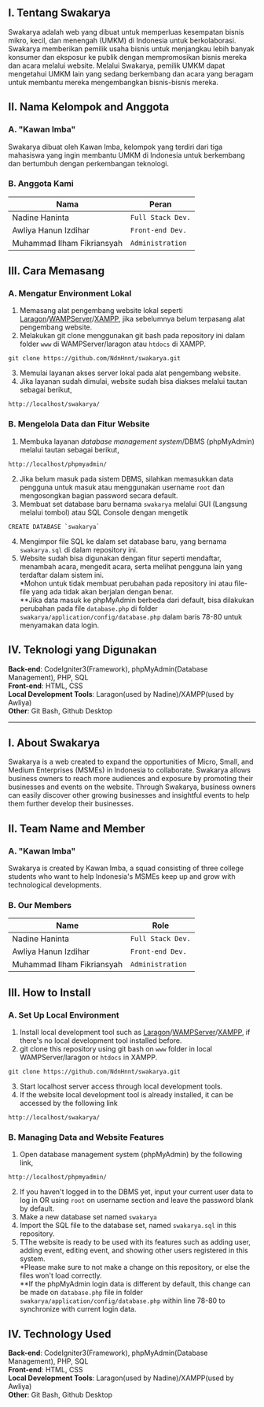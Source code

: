 ## I. Tentang Swakarya
Swakarya adalah web yang dibuat untuk memperluas kesempatan bisnis mikro, kecil, dan menengah (UMKM) di Indonesia untuk berkolaborasi. Swakarya memberikan pemilik usaha bisnis untuk menjangkau lebih banyak konsumer dan eksposur ke publik dengan mempromosikan bisnis mereka dan acara melalui website. Melalui Swakarya, pemilik UMKM dapat mengetahui UMKM lain yang sedang berkembang dan acara yang beragam untuk membantu mereka mengembangkan bisnis-bisnis mereka.


## II. Nama Kelompok and Anggota
### A. "Kawan Imba"
Swakarya dibuat oleh Kawan Imba, kelompok yang terdiri dari tiga mahasiswa yang ingin membantu UMKM di Indonesia untuk berkembang dan bertumbuh dengan perkembangan teknologi.

### B. Anggota Kami
| Nama                           | Peran                |
| -------------------------------| ---------------------| 
| Nadine Haninta                 | `Full Stack Dev.`    | 
| Awliya Hanun Izdihar           | `Front-end Dev.`     | 
| Muhammad Ilham Fikriansyah     | `Administration `    |

## III. Cara Memasang
### A. Mengatur Environment Lokal
1. Memasang alat pengembang website lokal seperti [Laragon](https://laragon.org/)/[WAMPServer](https://www.wampserver.com/en/)/[XAMPP](https://www.apachefriends.org/download.html), jika sebelumnya belum terpasang alat pengembang website.
2. Melakukan git clone menggunakan git bash pada repository ini dalam folder `www` di WAMPServer/laragon atau `htdocs` di XAMPP. <br>
```
git clone https://github.com/NdnHnnt/swakarya.git
```
3. Memulai layanan akses server lokal pada alat pengembang website.
4. Jika layanan sudah dimulai, website sudah bisa diakses melalui tautan sebagai berikut, <br>
```
http://localhost/swakarya/
```
### B. Mengelola Data dan Fitur Website
1. Membuka layanan *database management system*/DBMS (phpMyAdmin) melalui tautan sebagai berikut,
```
http://localhost/phpmyadmin/
```
2. Jika belum masuk pada sistem DBMS, silahkan memasukkan data pengguna untuk masuk atau menggunakan username `root` dan mengosongkan bagian password secara default.
3. Membuat set database baru bernama `swakarya` melalui GUI (Langsung melalui tombol) atau SQL Console dengan mengetik
```
CREATE DATABASE `swakarya`
```
4. Mengimpor file SQL ke dalam set database baru, yang bernama `swakarya.sql` di dalam repository ini.
5. Website sudah bisa digunakan dengan fitur seperti mendaftar, menambah acara, mengedit acara, serta melihat pengguna lain yang terdaftar dalam sistem ini.<br>
*Mohon untuk tidak membuat perubahan pada repository ini atau file-file yang ada tidak akan berjalan dengan benar.<br>
**Jika data masuk ke phpMyAdmin berbeda dari default, bisa dilakukan perubahan pada file `database.php` di folder `swakarya/application/config/database.php` dalam baris 78-80 untuk menyamakan data login. 

## IV. Teknologi yang Digunakan
**Back-end**: CodeIgniter3(Framework), phpMyAdmin(Database Management), PHP, SQL <br>
**Front-end**: HTML, CSS<br>
**Local Development Tools**: Laragon(used by Nadine)/XAMPP(used by Awliya)<br>
**Other**: Git Bash, Github Desktop

--- 

## I. About Swakarya
Swakarya is a web created to expand the opportunities of Micro, Small, and Medium Enterprises (MSMEs) in Indonesia to collaborate. Swakarya allows business owners to reach more audiences and exposure by promoting their businesses and events on the website. Through Swakarya, business owners can easily discover other growing businesses and insightful events to help them further develop their businesses.

## II. Team Name and Member
### A. "Kawan Imba"
Swakarya is created by Kawan Imba, a squad consisting of three college students who want to help Indonesia's MSMEs keep up and grow with technological developments.

### B. Our Members
| Name                           | Role                 |
| -------------------------------| ---------------------| 
| Nadine Haninta                 | `Full Stack Dev.`    | 
| Awliya Hanun Izdihar           | `Front-end Dev.`     | 
| Muhammad Ilham Fikriansyah     | `Administration `    |

## III. How to Install
### A. Set Up Local Environment
1. Install local development tool such as [Laragon](https://laragon.org/)/[WAMPServer](https://www.wampserver.com/en/)/[XAMPP](https://www.apachefriends.org/download.html), if there's no local development tool installed before.
2. git clone this repository using git bash on `www` folder in local WAMPServer/laragon or `htdocs` in XAMPP. <br>
```
git clone https://github.com/NdnHnnt/swakarya.git
```
3. Start localhost server access through local development tools.
4. If the website local development tool is already installed, it can be accessed by the following link <br>
```
http://localhost/swakarya/
```
### B. Managing Data and Website Features
1. Open database management system (phpMyAdmin) by the following link,
```
http://localhost/phpmyadmin/
```
2. If you haven't logged in to the DBMS yet, input your current user data to log in OR using `root` on username section and leave the password blank by default.
3. Make a new database set named `swakarya` 
4. Import the SQL file to the database set, named `swakarya.sql` in this repository.
5. TThe website is ready to be used with its features such as adding user, adding event, editing event, and showing other users registered in this system. <br>
*Please make sure to not make a change on this repository, or else the files won't load correctly.<br>
**If the phpMyAdmin login data is different by default, this change can be made on `database.php` file in folder `swakarya/application/config/database.php` within line 78-80 to synchronize with current login data. 

## IV. Technology Used
**Back-end**: CodeIgniter3(Framework), phpMyAdmin(Database Management), PHP, SQL <br>
**Front-end**: HTML, CSS<br>
**Local Development Tools**: Laragon(used by Nadine)/XAMPP(used by Awliya)<br>
**Other**: Git Bash, Github Desktop
 
